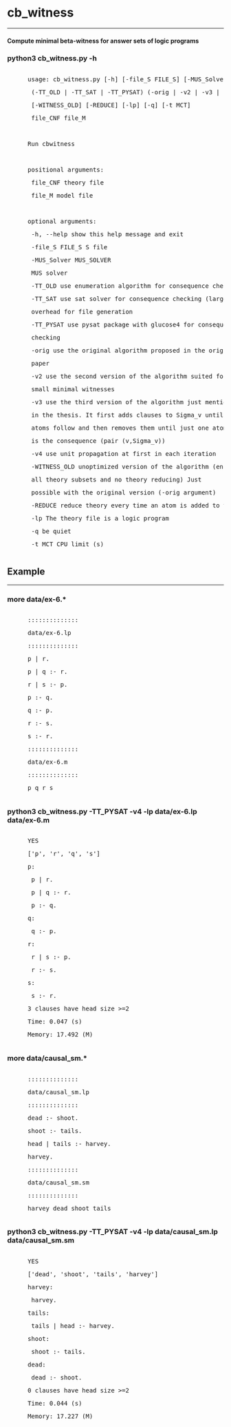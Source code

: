 <!DOCTYPE html> <html lang="zh"> <body><h1 id="h1-cb_witness"><a name="cb_witness" class="reference-link"></a><span class="header-link octicon octicon-link"></span>cb_witness</h1><hr> <h4 id="h4-compute-minimal-beta-witness-for-answer-sets-of-logic-programs"><a name="Compute minimal beta-witness for answer sets of logic programs" class="reference-link"></a><span class="header-link octicon octicon-link"></span>Compute minimal beta-witness for answer sets of logic programs</h4><h3 id="h3-python3-cb_witness-py-h"><a name="python3 cb_witness.py -h" class="reference-link"></a><span class="header-link octicon octicon-link"></span>python3 cb_witness.py -h</h3><pre class="prettyprint linenums prettyprinted" style=""><ol class="linenums"><ul class="L0"><span class="pln">usage</span><span class="pun">:</span><span class="pln"> cb_witness</span><span class="pun">.</span><span class="pln">py </span><span class="pun">[-</span><span class="pln">h</span><span class="pun">]</span><span class="pln"> </span><span class="pun">[-</span><span class="pln">file_S FILE_S</span><span class="pun">]</span><span class="pln"> </span><span class="pun">[-</span><span class="pln">MUS_Solver MUS_SOLVER</span><span class="pun">]</span></ul><ul class="L1"><span class="pln"> </span><span class="pun">(-</span><span class="pln">TT_OLD </span><span class="pun">|</span><span class="pln"> </span><span class="pun">-</span><span class="pln">TT_SAT </span><span class="pun">|</span><span class="pln"> </span><span class="pun">-</span><span class="pln">TT_PYSAT</span><span class="pun">)</span><span class="pln"> </span><span class="pun">(-</span><span class="pln">orig </span><span class="pun">|</span><span class="pln"> </span><span class="pun">-</span><span class="pln">v2 </span><span class="pun">|</span><span class="pln"> </span><span class="pun">-</span><span class="pln">v3 </span><span class="pun">|</span><span class="pln"> </span><span class="pun">-</span><span class="pln">v4</span><span class="pun">)</span></ul><ul class="L2"><span class="pln"> </span><span class="pun">[-</span><span class="pln">WITNESS_OLD</span><span class="pun">]</span><span class="pln"> </span><span class="pun">[-</span><span class="pln">REDUCE</span><span class="pun">]</span><span class="pln"> </span><span class="pun">[-</span><span class="pln">lp</span><span class="pun">]</span><span class="pln"> </span><span class="pun">[-</span><span class="pln">q</span><span class="pun">]</span><span class="pln"> </span><span class="pun">[-</span><span class="pln">t MCT</span><span class="pun">]</span></ul><ul class="L3"><span class="pln"> file_CNF file_M</span></ul><ul class="L4"><span class="pln">&nbsp;</span></ul><ul class="L5"><span class="typ">Run</span><span class="pln"> cbwitness</span></ul><ul class="L6"><span class="pln">&nbsp;</span></ul><ul class="L7"><span class="pln">positional arguments</span><span class="pun">:</span></ul><ul class="L8"><span class="pln"> file_CNF theory file</span></ul><ul class="L9"><span class="pln"> file_M model file</span></ul><ul class="L0"><span class="pln">&nbsp;</span></ul><ul class="L1"><span class="pln">optional arguments</span><span class="pun">:</span></ul><ul class="L2"><span class="pln"> </span><span class="pun">-</span><span class="pln">h</span><span class="pun">,</span><span class="pln"> </span><span class="pun">--</span><span class="pln">help show </span><span class="kwd">this</span><span class="pln"> help message </span><span class="kwd">and</span><span class="pln"> </span><span class="kwd">exit</span></ul><ul class="L3"><span class="pln"> </span><span class="pun">-</span><span class="pln">file_S FILE_S S file</span></ul><ul class="L4"><span class="pln"> </span><span class="pun">-</span><span class="pln">MUS_Solver MUS_SOLVER</span></ul><ul class="L5"><span class="pln"> MUS solver</span></ul><ul class="L6"><span class="pln"> </span><span class="pun">-</span><span class="pln">TT_OLD </span><span class="kwd">use</span><span class="pln"> enumeration algorithm </span><span class="kwd">for</span><span class="pln"> consequence checking</span></ul><ul class="L7"><span class="pln"> </span><span class="pun">-</span><span class="pln">TT_SAT </span><span class="kwd">use</span><span class="pln"> sat solver </span><span class="kwd">for</span><span class="pln"> consequence checking </span><span class="pun">(</span><span class="pln">large</span></ul><ul class="L8"><span class="pln"> overhead </span><span class="kwd">for</span><span class="pln"> file generation</span></ul><ul class="L9"><span class="pln"> </span><span class="pun">-</span><span class="pln">TT_PYSAT </span><span class="kwd">use</span><span class="pln"> pysat </span><span class="kwd">package</span><span class="pln"> </span><span class="kwd">with</span><span class="pln"> glucose4 </span><span class="kwd">for</span><span class="pln"> consequence</span></ul><ul class="L0"><span class="pln"> checking</span></ul><ul class="L1"><span class="pln"> </span><span class="pun">-</span><span class="pln">orig </span><span class="kwd">use</span><span class="pln"> the original algorithm proposed </span><span class="kwd">in</span><span class="pln"> the original</span></ul><ul class="L2"><span class="pln"> paper</span></ul><ul class="L3"><span class="pln"> </span><span class="pun">-</span><span class="pln">v2 </span><span class="kwd">use</span><span class="pln"> the second version of the algorithm suited </span><span class="kwd">for</span></ul><ul class="L4"><span class="pln"> small minimal witnesses</span></ul><ul class="L5"><span class="pln"> </span><span class="pun">-</span><span class="pln">v3 </span><span class="kwd">use</span><span class="pln"> the third version of the algorithm just mentioned</span></ul><ul class="L6"><span class="pln"> </span><span class="kwd">in</span><span class="pln"> the thesis</span><span class="pun">.</span><span class="pln"> </span><span class="typ">It</span><span class="pln"> first adds clauses to </span><span class="typ">Sigma_v</span><span class="pln"> </span><span class="kwd">until</span></ul><ul class="L7"><span class="pln"> atoms follow </span><span class="kwd">and</span><span class="pln"> </span><span class="kwd">then</span><span class="pln"> removes them </span><span class="kwd">until</span><span class="pln"> just one atom</span></ul><ul class="L8"><span class="pln"> </span><span class="kwd">is</span><span class="pln"> the consequence </span><span class="pun">(</span><span class="pln">pair </span><span class="pun">(</span><span class="pln">v</span><span class="pun">,</span><span class="typ">Sigma_v</span><span class="pun">))</span></ul><ul class="L9"><span class="pln"> </span><span class="pun">-</span><span class="pln">v4 </span><span class="kwd">use</span><span class="pln"> unit propagation at first </span><span class="kwd">in</span><span class="pln"> each iteration</span></ul><ul class="L0"><span class="pln"> </span><span class="pun">-</span><span class="pln">WITNESS_OLD unoptimized version of the algorithm </span><span class="pun">(</span><span class="pln">enumerating over</span></ul><ul class="L1"><span class="pln"> all theory subsets </span><span class="kwd">and</span><span class="pln"> </span><span class="kwd">no</span><span class="pln"> theory reducing</span><span class="pun">)</span><span class="pln"> </span><span class="typ">Just</span></ul><ul class="L2"><span class="pln"> possible </span><span class="kwd">with</span><span class="pln"> the original version </span><span class="pun">(-</span><span class="pln">orig argument</span><span class="pun">)</span></ul><ul class="L3"><span class="pln"> </span><span class="pun">-</span><span class="pln">REDUCE reduce theory every time an atom </span><span class="kwd">is</span><span class="pln"> added to the </span><span class="kwd">set</span><span class="pln"> T</span></ul><ul class="L4"><span class="pln"> </span><span class="pun">-</span><span class="pln">lp </span><span class="typ">The</span><span class="pln"> theory file </span><span class="kwd">is</span><span class="pln"> a logic program</span></ul><ul class="L5"><span class="pln"> </span><span class="pun">-</span><span class="pln">q be quiet</span></ul><ul class="L6"><span class="pln"> </span><span class="pun">-</span><span class="pln">t MCT CPU limit </span><span class="pun">(</span><span class="pln">s</span><span class="pun">)</span><span class="pln"> </span></ul></ol></pre> <h2 id="h2-example"><a name="Example" class="reference-link"></a><span class="header-link octicon octicon-link"></span>Example</h2><hr> <h3 id="h3-more-data-ex-6-"><a name="more data/ex-6.*" class="reference-link"></a><span class="header-link octicon octicon-link"></span>more data/ex-6.*</h3><pre class="prettyprint linenums prettyprinted" style=""><ol class="linenums"><ul class="L0"><span class="pun">::::::::::::::</span></ul><ul class="L1"><span class="pln">data</span><span class="pun">/</span><span class="pln">ex</span><span class="pun">-</span><span class="lit">6.lp</span></ul><ul class="L2"><span class="pun">::::::::::::::</span></ul><ul class="L3"><span class="pln">p </span><span class="pun">|</span><span class="pln"> r</span><span class="pun">.</span></ul><ul class="L4"><span class="pln">p </span><span class="pun">|</span><span class="pln"> q </span><span class="pun">:-</span><span class="pln"> r</span><span class="pun">.</span></ul><ul class="L5"><span class="pln">r </span><span class="pun">|</span><span class="pln"> s </span><span class="pun">:-</span><span class="pln"> p</span><span class="pun">.</span></ul><ul class="L6"><span class="pln">p </span><span class="pun">:-</span><span class="pln"> q</span><span class="pun">.</span></ul><ul class="L7"><span class="pln">q </span><span class="pun">:-</span><span class="pln"> p</span><span class="pun">.</span></ul><ul class="L8"><span class="pln">r </span><span class="pun">:-</span><span class="pln"> s</span><span class="pun">.</span></ul><ul class="L9"><span class="pln">s </span><span class="pun">:-</span><span class="pln"> r</span><span class="pun">.</span></ul><ul class="L0"><span class="pun">::::::::::::::</span></ul><ul class="L1"><span class="pln">data</span><span class="pun">/</span><span class="pln">ex</span><span class="pun">-</span><span class="lit">6.m</span></ul><ul class="L2"><span class="pun">::::::::::::::</span></ul><ul class="L3"><span class="pln">p q r s</span></ul></ol></pre> <h3 id="h3-python3-cb_witness-py-tt_pysat-v4-lp-data-ex-6-lp-data-ex-6-m"><a name="python3 cb_witness.py -TT_PYSAT -v4 -lp data/ex-6.lp data/ex-6.m" class="reference-link"></a><span class="header-link octicon octicon-link"></span>python3 cb_witness.py -TT_PYSAT -v4 -lp data/ex-6.lp data/ex-6.m</h3><pre class="prettyprint linenums prettyprinted" style=""><ol class="linenums"><ul class="L0"><span class="pln">YES</span></ul><ul class="L1"><span class="pun">[</span><span class="str">'p'</span><span class="pun">,</span><span class="pln"> </span><span class="str">'r'</span><span class="pun">,</span><span class="pln"> </span><span class="str">'q'</span><span class="pun">,</span><span class="pln"> </span><span class="str">'s'</span><span class="pun">]</span></ul><ul class="L2"><span class="pln">p</span><span class="pun">:</span></ul><ul class="L3"><span class="pln"> p </span><span class="pun">|</span><span class="pln"> r</span><span class="pun">.</span></ul><ul class="L4"><span class="pln"> p </span><span class="pun">|</span><span class="pln"> q </span><span class="pun">:-</span><span class="pln"> r</span><span class="pun">.</span></ul><ul class="L5"><span class="pln"> p </span><span class="pun">:-</span><span class="pln"> q</span><span class="pun">.</span></ul><ul class="L6"><span class="pln">q</span><span class="pun">:</span></ul><ul class="L7"><span class="pln"> q </span><span class="pun">:-</span><span class="pln"> p</span><span class="pun">.</span></ul><ul class="L8"><span class="pln">r</span><span class="pun">:</span></ul><ul class="L9"><span class="pln"> r </span><span class="pun">|</span><span class="pln"> s </span><span class="pun">:-</span><span class="pln"> p</span><span class="pun">.</span></ul><ul class="L0"><span class="pln"> r </span><span class="pun">:-</span><span class="pln"> s</span><span class="pun">.</span></ul><ul class="L1"><span class="pln">s</span><span class="pun">:</span></ul><ul class="L2"><span class="pln"> s </span><span class="pun">:-</span><span class="pln"> r</span><span class="pun">.</span></ul><ul class="L3"><span class="lit">3</span><span class="pln"> clauses have head size </span><span class="pun">&gt;=</span><span class="lit">2</span></ul><ul class="L4"><span class="typ">Time</span><span class="pun">:</span><span class="pln"> </span><span class="lit">0.047</span><span class="pln"> </span><span class="pun">(</span><span class="pln">s</span><span class="pun">)</span></ul><ul class="L5"><span class="typ">Memory</span><span class="pun">:</span><span class="pln"> </span><span class="lit">17.492</span><span class="pln"> </span><span class="pun">(</span><span class="pln">M</span><span class="pun">)</span></ul></ol></pre> <h3 id="h3-more-data-causal_sm-"><a name="more data/causal_sm.*" class="reference-link"></a><span class="header-link octicon octicon-link"></span>more data/causal_sm.*</h3><pre class="prettyprint linenums prettyprinted" style=""><ol class="linenums"><ul class="L0"><span class="pun">::::::::::::::</span></ul><ul class="L1"><span class="pln">data</span><span class="pun">/</span><span class="pln">causal_sm</span><span class="pun">.</span><span class="pln">lp</span></ul><ul class="L2"><span class="pun">::::::::::::::</span></ul><ul class="L3"><span class="pln">dead </span><span class="pun">:-</span><span class="pln"> shoot</span><span class="pun">.</span></ul><ul class="L4"><span class="pln">shoot </span><span class="pun">:-</span><span class="pln"> tails</span><span class="pun">.</span></ul><ul class="L5"><span class="pln">head </span><span class="pun">|</span><span class="pln"> tails </span><span class="pun">:-</span><span class="pln"> harvey</span><span class="pun">.</span></ul><ul class="L6"><span class="pln">harvey</span><span class="pun">.</span></ul><ul class="L7"><span class="pun">::::::::::::::</span></ul><ul class="L8"><span class="pln">data</span><span class="pun">/</span><span class="pln">causal_sm</span><span class="pun">.</span><span class="pln">sm</span></ul><ul class="L9"><span class="pun">::::::::::::::</span></ul><ul class="L0"><span class="pln">harvey dead shoot tails</span></ul></ol></pre> <h3 id="h3-python3-cb_witness-py-tt_pysat-v4-lp-data-causal_sm-lp-data-causal_sm-sm"><a name="python3 cb_witness.py -TT_PYSAT -v4 -lp data/causal_sm.lp data/causal_sm.sm" class="reference-link"></a><span class="header-link octicon octicon-link"></span>python3 cb_witness.py -TT_PYSAT -v4 -lp data/causal_sm.lp data/causal_sm.sm</h3><pre class="prettyprint linenums prettyprinted" style=""><ol class="linenums"><ul class="L0"><span class="pln">YES</span></ul><ul class="L1"><span class="pun">[</span><span class="str">'dead'</span><span class="pun">,</span><span class="pln"> </span><span class="str">'shoot'</span><span class="pun">,</span><span class="pln"> </span><span class="str">'tails'</span><span class="pun">,</span><span class="pln"> </span><span class="str">'harvey'</span><span class="pun">]</span></ul><ul class="L2"><span class="pln">harvey</span><span class="pun">:</span></ul><ul class="L3"><span class="pln"> harvey</span><span class="pun">.</span></ul><ul class="L4"><span class="pln">tails</span><span class="pun">:</span></ul><ul class="L5"><span class="pln"> tails </span><span class="pun">|</span><span class="pln"> head </span><span class="pun">:-</span><span class="pln"> harvey</span><span class="pun">.</span></ul><ul class="L6"><span class="pln">shoot</span><span class="pun">:</span></ul><ul class="L7"><span class="pln"> shoot </span><span class="pun">:-</span><span class="pln"> tails</span><span class="pun">.</span></ul><ul class="L8"><span class="pln">dead</span><span class="pun">:</span></ul><ul class="L9"><span class="pln"> dead </span><span class="pun">:-</span><span class="pln"> shoot</span><span class="pun">.</span></ul><ul class="L0"><span class="lit">0</span><span class="pln"> clauses have head size </span><span class="pun">&gt;=</span><span class="lit">2</span></ul><ul class="L1"><span class="typ">Time</span><span class="pun">:</span><span class="pln"> </span><span class="lit">0.044</span><span class="pln"> </span><span class="pun">(</span><span class="pln">s</span><span class="pun">)</span></ul><ul class="L2"><span class="typ">Memory</span><span class="pun">:</span><span class="pln"> </span><span class="lit">17.227</span><span class="pln"> </span><span class="pun">(</span><span class="pln">M</span><span class="pun">)</span></ul></ol></pre></body> </html> 
